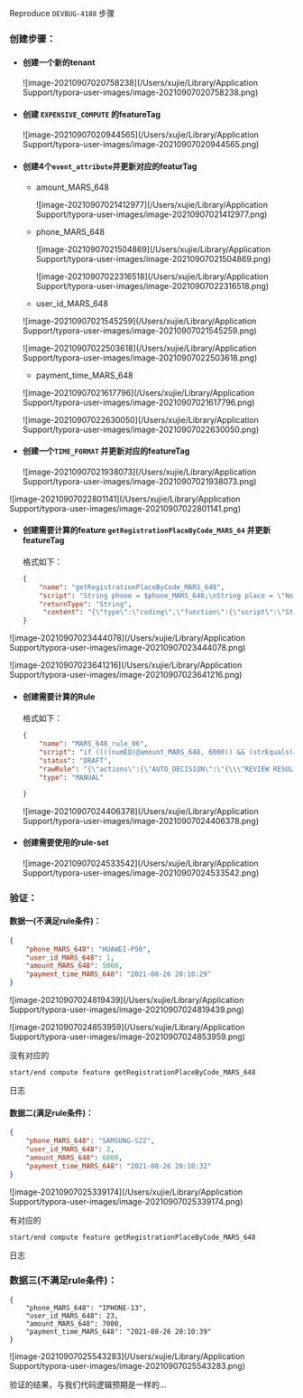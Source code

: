 Reproduce `DEVBUG-4188` 步骤

### 创建步骤：

+ #### 创建一个新的tenant

  ![image-20210907020758238](/Users/xujie/Library/Application Support/typora-user-images/image-20210907020758238.png)



+ #### 创建 `EXPENSIVE_COMPUTE` 的featureTag

  ![image-20210907020944565](/Users/xujie/Library/Application Support/typora-user-images/image-20210907020944565.png)

+ #### 创建4个`event_attribute`并更新对应的featurTag

  + amount_MARS_648

    ![image-20210907021412977](/Users/xujie/Library/Application Support/typora-user-images/image-20210907021412977.png)

  + phone_MARS_648

    ![image-20210907021504869](/Users/xujie/Library/Application Support/typora-user-images/image-20210907021504869.png)

    

    ![image-20210907022316518](/Users/xujie/Library/Application Support/typora-user-images/image-20210907022316518.png)

  + user_id_MARS_648

  ![image-20210907021545259](/Users/xujie/Library/Application Support/typora-user-images/image-20210907021545259.png)

  ![image-20210907022503618](/Users/xujie/Library/Application Support/typora-user-images/image-20210907022503618.png)

  + payment_time_MARS_648

  ![image-20210907021617796](/Users/xujie/Library/Application Support/typora-user-images/image-20210907021617796.png)

  ![image-20210907022630050](/Users/xujie/Library/Application Support/typora-user-images/image-20210907022630050.png)

  

+ #### 创建一个`TIME_FORMAT` 并更新对应的featureTag

  ![image-20210907021938073](/Users/xujie/Library/Application Support/typora-user-images/image-20210907021938073.png)

![image-20210907022801141](/Users/xujie/Library/Application Support/typora-user-images/image-20210907022801141.png)



+ #### 创建需要计算的feature `getRegistrationPlaceByCode_MARS_64` 并更新featureTag

  格式如下：

  ```json
  {
      "name": "getRegistrationPlaceByCode_MARS_648",
      "script": "String phone = $phone_MARS_648;\nString place = \"Not detected\";\nLOG.error(\"---------------------------------------------------------- start compute feature getRegistrationPlaceByCode_MARS_648 ----------------------------------------------------------\");\nif (phone.contains(\"HUAWEI\")) {\n    place = \"China\";\n} else if (phone.contains(\"SAMSUNG\")) {\n    place = \"Korea\";\n} else if (phone.contains(\"IPHONE\")) {\n    place = \"America\";\n}\nLOG.error(String.format(\"Current phone is: %s, the registration place is: %s\", phone, place));\nLOG.error(\"---------------------------------------------------------- ending compute feature getRegistrationPlaceByCode_MARS_648 ----------------------------------------------------------\");\nreturn place;",
      "returnType": "String",
       "content": "{\"type\":\"coding\",\"function\":{\"script\":\"String phone = $phone_MARS_648;\\nString place = \\\"Not detected\\\";\\nLOG.error(\\\"---------------------------------------------------------- start compute feature getRegistrationPlaceByCode_MARS_648 ----------------------------------------------------------\\\");\\nif (phone.contains(\\\"HUAWEI\\\")) {\\n    place = \\\"China\\\";\\n} else if (phone.contains(\\\"SAMSUNG\\\")) {\\n    place = \\\"Korea\\\";\\n} else if (phone.contains(\\\"IPHONE\\\")) {\\n    place = \\\"America\\\";\\n}\\nLOG.error(String.format(\\\"Current phone is: %s, the registration place is: %s\\\", phone, place));\\nLOG.error(\\\"---------------------------------------------------------- ending compute feature getRegistrationPlaceByCode_MARS_648 ----------------------------------------------------------\\\");\\nreturn place;\"},\"return_type\":\"String\",\"name\":\"getRegistrationPlaceByCode_MARS_648\",\"description\":{\"en\":\"\"}}"
  }
  ```

  

![image-20210907023444078](/Users/xujie/Library/Application Support/typora-user-images/image-20210907023444078.png)

![image-20210907023641216](/Users/xujie/Library/Application Support/typora-user-images/image-20210907023641216.png)



+ #### 创建需要计算的Rule

  格式如下：

  ```json
  {
      "name": "MARS_648_rule_06",
      "script": "if ((((numEQ(@amount_MARS_648, 6000)) && (strEquals(@getRegistrationPlaceByCode_MARS_648, \"Korea\"))))) {result.addAction(\"AUTO_DECISION\", \"{\\\"REVIEW RESULT\\\":\\\"Good\\\",\\\"REVIEW COMMENT\\\":\\\"MARS_648_rule_06\\\"}\");} \n",
      "status": "DRAFT",
      "rawRule": "{\"actions\":{\"AUTO_DECISION\":\"{\\\"REVIEW RESULT\\\":\\\"Good\\\",\\\"REVIEW COMMENT\\\":\\\"MARS_648_rule_06\\\"}\"},\"condition\":{\"and\":[{\"and\":[{\"operands\":[\"amount_MARS_648\",\"6000\"],\"operator\":\"INT_EQ\"},{\"operands\":[\"getRegistrationPlaceByCode_MARS_648\",\"Korea\"],\"operator\":\"STR_EQ\"}]}]}}",
      "type": "MANUAL"
  
  }
  ```

  ![image-20210907024406378](/Users/xujie/Library/Application Support/typora-user-images/image-20210907024406378.png)



+ #### 创建需要使用的rule-set

  ![image-20210907024533542](/Users/xujie/Library/Application Support/typora-user-images/image-20210907024533542.png)



### 验证：

#### 数据一(不满足rule条件)：

```json
{
    "phone_MARS_648": "HUAWEI-P50",
    "user_id_MARS_648": 1,
    "amount_MARS_648": 5000,
    "payment_time_MARS_648": "2021-08-26 20:10:29"
}
```

![image-20210907024819439](/Users/xujie/Library/Application Support/typora-user-images/image-20210907024819439.png)

![image-20210907024853959](/Users/xujie/Library/Application Support/typora-user-images/image-20210907024853959.png)

没有对应的 

 `start/end compute feature getRegistrationPlaceByCode_MARS_648`

日志



#### 数据二(满足rule条件)：

```json
{
    "phone_MARS_648": "SAMSUNG-S22",
    "user_id_MARS_648": 2,
    "amount_MARS_648": 6000,
    "payment_time_MARS_648": "2021-08-26 20:10:32"
}
```

![image-20210907025339174](/Users/xujie/Library/Application Support/typora-user-images/image-20210907025339174.png)

有对应的 

 `start/end compute feature getRegistrationPlaceByCode_MARS_648`

日志



### 数据三(不满足rule条件)：

```
{
    "phone_MARS_648": "IPHONE-13",
    "user_id_MARS_648": 23,
    "amount_MARS_648": 7000,
    "payment_time_MARS_648": "2021-08-26 20:10:39"
}
```

![image-20210907025543283](/Users/xujie/Library/Application Support/typora-user-images/image-20210907025543283.png)



验证的结果，与我们代码逻辑预期是一样的...